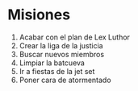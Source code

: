 # Misiones

1. Acabar con el plan de Lex Luthor
2. Crear la liga de la justicia
3. Buscar nuevos miembros
4. Limpiar la batcueva
5. Ir a fiestas de la jet set
6. Poner cara de atormentado

